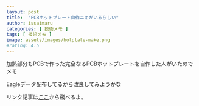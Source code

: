 ```yaml
---
layout: post
title:  "PCBホットプレート自作ニキがいるらしい"
author: issaimaru
categories: [ 技術メモ ]
tags: [ 技術メモ ]
image: assets/images/hotplate-make.png
#rating: 4.5
---
```


加熱部分もPCBで作った完全なるPCBホットプレートを自作した人がいたのでメモ<br>

Eagleデータ配布してるから改良してみようかな<br>

リンク記事は[ここ](https://www.hackster.io/john-bradnam/pcb-reflow-hot-plate-ad6726)から飛べるよ。<br>